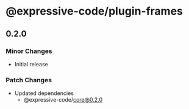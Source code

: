 # @expressive-code/plugin-frames

## 0.2.0

### Minor Changes

- Initial release

### Patch Changes

- Updated dependencies
  - @expressive-code/core@0.2.0
